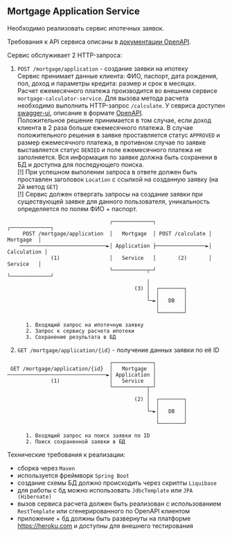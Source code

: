 Mortgage Application Service
----------------------------

Необходимо реализовать сервис ипотечных заявок.

Требования к API сервиса описаны в [документации OpenAPI](mortgage-application-service.json).

Сервис обслуживает 2 HTTP-запроса:
1. `POST /mortgage/application` - создание заявки на ипотеку  
Сервис принимает данные клиента: ФИО, паспорт, дата рождения, пол, доход и параметры кредита: размер и срок в месяцах.  
Расчет ежемесячного платежа производится во внешнем сервисе `mortgage-calculator-service`.
Для вызова метода расчета необходимо выполнить HTTP-запрос `/calculate`.
У севриса доступен [swagger-ui](https://mortgage-calculator-service.herokuapp.com/swagger-ui.html),
описание в формате [OpenAPI](https://mortgage-calculator-service.herokuapp.com/v3/api-docs).  
Положительное решение принимается в том случае, если доход клиента в 2 раза больше ежемесячного платежа.
В случае положительного решения в заявке проставляется статус `APPROVED` и размер ежемесячного платежа,
в противном случае по заявке выставляется статус `DENIED` и поле ежемесячного платежа не заполняется.
Вся информация по заявке должна быть сохранени в БД и доступна для последующего поиска.  
[!] При успешном выполении запроса в ответе должен быть проставлен заголовок `Location` с ссылкой на созданную заявку (на 2й метод `GET`)  
[!] Сервис должен отвергать запросы на создание заявки при существующей заявке для данного пользователя, уникальность определяется по полям ФИО + паспорт.
```
                                 ┌─────────────┐                 ┌─────────────┐
     POST /mortgage/application  │   Mortgage  │ POST /calculate │   Mortgage  │
    ────────────────────────────►│ Application ├────────────────►│ Calculation │
              (1)                │   Service   │       (2)       │   Service   │
                                 └───────────┬─┘                 └─────────────┘
                                             │
                                         (3) │  ┌────────┐
                                             │  │        │
                                             └─►│   DB   │
                                                │        │
                                                └────────┘
                                          
      1. Входящий запрос на ипотечную заявку
      2. Запрос к сервису расчета ипотеки
      3. Сохранение результата в БД
```

2. `GET /mortgage/application/{id}` - получение данных заявки по её ID
```
                                 ┌─────────────┐
 GET /mortgage/application/{id}  │   Mortgage  │
────────────────────────────────►│ Application │
              (1)                │   Service   │
                                 └───────────┬─┘
                                             │
                                         (2) │  ┌────────┐
                                             │  │        │
                                             └─►│   DB   │
                                                │        │
                                                └────────┘
                                          
      1. Входящий запрос на поиск заявки по ID
      2. Поиск сохраненной заявки в БД
```

Технические требования к реализации:
- сборка через `Maven`
- используется фреймворк `Spring Boot`
- создание схемы БД должно происходить через скрипты `Liquibase`
- для работы с бд можно использовать `JdbcTemplate` или `JPA (Hibernate)`
- вызов сервиса расчета должен быть реализован с использованием `RestTemplate` или сгенерированного по OpenAPI клиентом
- приложение + бд должны быть развернуты на платформе https://heroku.com и доступны для внешнего тестирования
